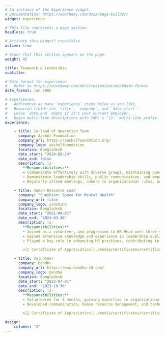 ```yaml
---
# An instance of the Experience widget.
# Documentation: https://wowchemy.com/docs/page-builder/
widget: experience

# This file represents a page section.
headless: true

# Activate this widget? true/false
active: true

# Order that this section appears on the page.
weight: 42

title: Teamwork & Leadership
subtitle:

# Date format for experience
#   Refer to https://wowchemy.com/docs/customization/#date-format
date_format: Jan 2006

# Experiences.
#   Add/remove as many `experience` items below as you like.
#   Required fields are `title`, `company`, and `date_start`.
#   Leave `date_end` empty if it's your current employer.
#   Begin multi-line descriptions with YAML's `|2-` multi-line prefix.
experience:

    - title: Co-lead of Operation Team
      company: Aachol Foundation
      company_url: https://aacholfoundation.org/
      company_logo: aacholfoundation
      location: Bangladesh
      date_start: "2024-02-24"
      date_end: false
      description: |2-
        **Responsibilities:**
        - Communicate effectively with diverse groups, maintaining punctuality and dedication to support the operations team. Manage teams with strong communication skills and responsible behavior.
        - Demonstrate leadership skills, public communication, and empathetic behavior while workingunder pressure. Excel in teamwork, critical thinking, and problem-solving capabilities.
        - Regularly attend meetings, adhere to organizational rules, and take responsibility during emergencies.Passionate about mental health and willing to volunteer.

    - title: Human Resource Lead
      company: "Sunshine: Space for Mental Health"
      company_url: false
      company_logo: sunshine
      location: Bangladesh
      date_start: "2021-04-01"
      date_end: "2024-03-30"
      description: |2-
        **Responsibilities:**
        - Joined as a volunteer, and progressed to HR Head over three years, demonstrating patience, punctuality, empathy, and strong skill set.
        - Gained extensive knowledge and experience in leadership qualities while serving the organization.
        - Played a key role in enhancing HR practices, contributing to the overall growth and success of the organization.

        >[📃 Certificate of Appreciation](./media/certificates/certificate-of-appreciation-for-sunshine-space-for-mental-health.pdf)

    - title: Volunteer
      company: Bondhu
      company_url: https://www.bondhu-bd.com/
      company_logo: bondhu
      location: Bangladesh
      date_start: "2023-07-01"
      date_end: "2023-10-30"
      description: |2-
        **Responsibilities:**
        - Volunteered for 4 months, gaining expertise in organizational skills, psychological career guidance, and marketing policies.
        - Developed communication, human resource management, and technical skills through hands-on experience

        >[📃 Certificate of Appreciation](./media/certificates/certificate-of-appreciation-for-bondhu-counseling-and-psychosocial-research-centre-bcprc.pdf)

design:
    columns: "2"
---
```

